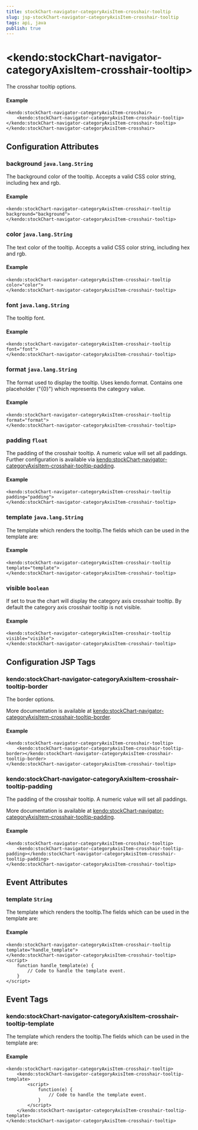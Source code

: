 ```yaml
---
title: stockChart-navigator-categoryAxisItem-crosshair-tooltip
slug: jsp-stockChart-navigator-categoryAxisItem-crosshair-tooltip
tags: api, java
publish: true
---
```


# \<kendo:stockChart-navigator-categoryAxisItem-crosshair-tooltip\>

The crosshar tooltip options.

#### Example
    <kendo:stockChart-navigator-categoryAxisItem-crosshair>
        <kendo:stockChart-navigator-categoryAxisItem-crosshair-tooltip></kendo:stockChart-navigator-categoryAxisItem-crosshair-tooltip>
    </kendo:stockChart-navigator-categoryAxisItem-crosshair>

## Configuration Attributes

### background `java.lang.String`

The background color of the tooltip. Accepts a valid CSS color string, including hex and rgb.

#### Example
    <kendo:stockChart-navigator-categoryAxisItem-crosshair-tooltip background="background">
    </kendo:stockChart-navigator-categoryAxisItem-crosshair-tooltip>

### color `java.lang.String`

The text color of the tooltip. Accepts a valid CSS color string, including hex and rgb.

#### Example
    <kendo:stockChart-navigator-categoryAxisItem-crosshair-tooltip color="color">
    </kendo:stockChart-navigator-categoryAxisItem-crosshair-tooltip>

### font `java.lang.String`

The tooltip font.

#### Example
    <kendo:stockChart-navigator-categoryAxisItem-crosshair-tooltip font="font">
    </kendo:stockChart-navigator-categoryAxisItem-crosshair-tooltip>

### format `java.lang.String`

The format used to display the tooltip. Uses kendo.format. Contains one placeholder ("{0}") which represents the category value.

#### Example
    <kendo:stockChart-navigator-categoryAxisItem-crosshair-tooltip format="format">
    </kendo:stockChart-navigator-categoryAxisItem-crosshair-tooltip>

### padding `float`

The padding of the crosshair tooltip. A numeric value will set all paddings. Further configuration is available via [kendo:stockChart-navigator-categoryAxisItem-crosshair-tooltip-padding](#kendo-stockChart-navigator-categoryAxisItem-crosshair-tooltip-padding). 

#### Example
    <kendo:stockChart-navigator-categoryAxisItem-crosshair-tooltip padding="padding">
    </kendo:stockChart-navigator-categoryAxisItem-crosshair-tooltip>

### template `java.lang.String`

The template which renders the tooltip.The fields which can be used in the template are:

#### Example
    <kendo:stockChart-navigator-categoryAxisItem-crosshair-tooltip template="template">
    </kendo:stockChart-navigator-categoryAxisItem-crosshair-tooltip>

### visible `boolean`

If set to true the chart will display the category axis crosshair tooltip. By default the category axis crosshair tooltip is not visible.

#### Example
    <kendo:stockChart-navigator-categoryAxisItem-crosshair-tooltip visible="visible">
    </kendo:stockChart-navigator-categoryAxisItem-crosshair-tooltip>


##  Configuration JSP Tags

### kendo:stockChart-navigator-categoryAxisItem-crosshair-tooltip-border

The border options.

More documentation is available at [kendo:stockChart-navigator-categoryAxisItem-crosshair-tooltip-border](stockchart/navigator-categoryaxisitem-crosshair-tooltip-border).

#### Example

    <kendo:stockChart-navigator-categoryAxisItem-crosshair-tooltip>
        <kendo:stockChart-navigator-categoryAxisItem-crosshair-tooltip-border></kendo:stockChart-navigator-categoryAxisItem-crosshair-tooltip-border>
    </kendo:stockChart-navigator-categoryAxisItem-crosshair-tooltip>

### kendo:stockChart-navigator-categoryAxisItem-crosshair-tooltip-padding

The padding of the crosshair tooltip. A numeric value will set all paddings.

More documentation is available at [kendo:stockChart-navigator-categoryAxisItem-crosshair-tooltip-padding](stockchart/navigator-categoryaxisitem-crosshair-tooltip-padding).

#### Example

    <kendo:stockChart-navigator-categoryAxisItem-crosshair-tooltip>
        <kendo:stockChart-navigator-categoryAxisItem-crosshair-tooltip-padding></kendo:stockChart-navigator-categoryAxisItem-crosshair-tooltip-padding>
    </kendo:stockChart-navigator-categoryAxisItem-crosshair-tooltip>


## Event Attributes

### template `String`

The template which renders the tooltip.The fields which can be used in the template are:


#### Example
    <kendo:stockChart-navigator-categoryAxisItem-crosshair-tooltip template="handle_template">
    </kendo:stockChart-navigator-categoryAxisItem-crosshair-tooltip>
    <script>
        function handle_template(e) {
            // Code to handle the template event.
        }
    </script>

## Event Tags

### kendo:stockChart-navigator-categoryAxisItem-crosshair-tooltip-template

The template which renders the tooltip.The fields which can be used in the template are:


#### Example
    <kendo:stockChart-navigator-categoryAxisItem-crosshair-tooltip>
        <kendo:stockChart-navigator-categoryAxisItem-crosshair-tooltip-template>
            <script>
                function(e) {
                    // Code to handle the template event.
                }
            </script>
        </kendo:stockChart-navigator-categoryAxisItem-crosshair-tooltip-template>
    </kendo:stockChart-navigator-categoryAxisItem-crosshair-tooltip>

